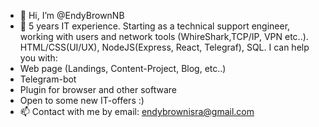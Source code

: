 - 👋 Hi, I’m @EndyBrownNB
- 👀 
5 years IT experience. Starting as a technical support engineer, working with users and network tools (WhireShark,TCP/IP, VPN etc..).
HTML/CSS(UI/UX), NodeJS(Express, React, Telegraf), SQL.
I can help you with:
- Web page (Landings, Content-Project, Blog, etc..)
- Telegram-bot
- Plugin for browser and other software
- Open to some new IT-offers :)
- 📫 Contact with me by email: endybrownisra@gmail.com

<!---
EndyBrownNB/EndyBrownNB is a ✨ special ✨ repository because its `README.md` (this file) appears on your GitHub profile.
You can click the Preview link to take a look at your changes.
--->
